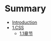 # Summary

* [Introduction](README.md)
* [1.CSS](chapter1.md)
  * [1.1章节](chapter1/11zhang-jie.md)

